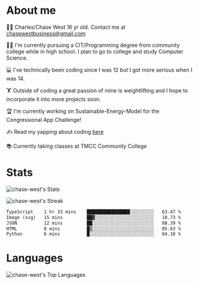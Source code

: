 # About me
🙋‍♂️ Charles/Chase West 16 yr old. Contact me at chasewestbusiness@gmail.com

👨‍🎓 I'm currently pursuing a CIT/Programming degree from community college
while in high school. I plan to go to college and study Computer Science. 

💻 I've technically been coding since I was 12 but
I got more serious when I was 14. 

🏋️ Outside of coding a great passion of mine is weightlifting
and I hope to incorporate it into more projects soon.

🏆 I'm currently working on Sustainable-Energy-Model for the Congressional App Challenge! 

✍️ Read my yapping about coding [here](https://medium.com/@chase-west)

📚 Currently taking classes at TMCC Community College 

# Stats 

![chase-west's Stats](https://github-readme-stats.vercel.app/api?username=chase-west&theme=prussian&show_icons=true&hide_border=false&count_private=true)


![chase-west's Streak](https://github-readme-streak-stats.herokuapp.com/?user=chase-west&theme=prussian&hide_border=false)

<!--START_SECTION:waka-->

```txt
TypeScript    1 hr 33 mins    ████████████████░░░░░░░░░   63.47 %
Image (svg)   15 mins         ██▓░░░░░░░░░░░░░░░░░░░░░░   10.73 %
JSON          12 mins         ██░░░░░░░░░░░░░░░░░░░░░░░   08.39 %
HTML          8 mins          █▒░░░░░░░░░░░░░░░░░░░░░░░   05.63 %
Python        6 mins          █░░░░░░░░░░░░░░░░░░░░░░░░   04.10 %
```

<!--END_SECTION:waka-->


# Languages 
![chase-west's Top Languages](https://github-readme-stats.vercel.app/api/top-langs/?username=chase-west&theme=prussian&show_icons=true&hide_border=false&layout=compact)


